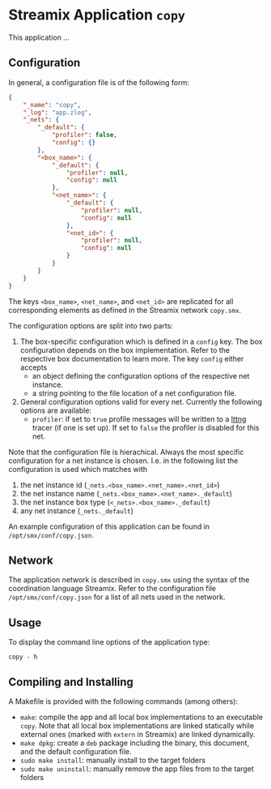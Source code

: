 # Streamix Application `copy`

This application ...

## Configuration

In general, a configuration file is of the following form:

```json
{
    "_name": "copy",
    "_log": "app.zlog",
    "_nets": {
        "_default": {
            "profiler": false,
            "config": {}
        },
        "<box_name>": {
            "_default": {
                "profiler": null,
                "config": null
            },
            "<net_name>": {
                "_default": {
                    "profiler": null,
                    "config": null
                },
                "<net_id>": {
                    "profiler": null,
                    "config": null
                }
            }
        }
    }
}
```

The keys `<box_name>`, `<net_name>`, and `<net_id>` are replicated for all
corresponding elements as defined in the Streamix network `copy.smx`.

The configuration options are split into two parts:
 1. The box-specific configuration which is defined in a `config` key. The box
    configuration depends on the box implementation. Refer to the respective
    box documentation to learn more. The key `config` either accepts
    - an object defining the configuration options of the respective net
      instance.
    - a string pointing to the file location of a net configuration file.
 2. General configuration options valid for every net. Currently the following
    options are available:
    - `profiler`: if set to `true` profile messages will be written to a
      [lttng](https://lttng.org/docs/v2.10/#doc-controlling-tracing) tracer
      (if one is set up). If set to `false` the profiler is disabled for this
      net.

Note that the configuration file is hierachical. Always the most specific
configuration for a net instance is chosen. I.e. in the following list the
configuration is used which matches with
 1. the net instance id (`_nets.<box_name>.<net_name>.<net_id>`)
 2. the net instance name (`_nets.<box_name>.<net_name>._default`)
 3. the net instance box type (`<_nets>.<box_name>._default`)
 4. any net instance (`_nets._default`)

An example configuration of this application can be found in
`/opt/smx/conf/copy.json`.

## Network

The application network is described in `copy.smx` using the syntax of
the coordination language Streamix. Refer to the configuration file
`/opt/smx/conf/copy.json` for a list of all nets used in the network.

## Usage

To display the command line options of the application type:
```
copy - h
```

## Compiling and Installing

A Makefile is provided with the following commands (among others):
 - `make`: compile the app and all local box implementations to an executable
   `copy`. Note that all local box implementations are linked statically
   while external ones (marked with `extern` in Streamix) are linked
   dynamically.
 - `make dpkg`: create a `deb` package including the binary, this document, and
   the default configuration file.
 - `sudo make install`: manually install to the target folders
 - `sudo make uninstall`: manually remove the app files from to the target
   folders
